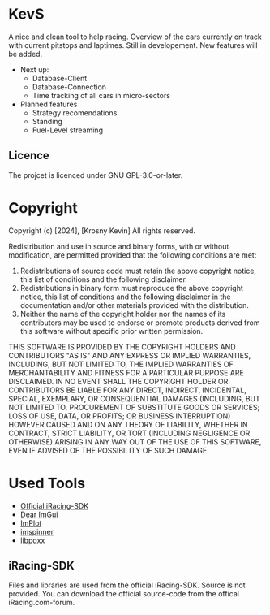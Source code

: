 # KevS
A nice and clean tool to help racing.
Overview of the cars currently on track with current pitstops and laptimes.
Still in developement. New features will be added.
- Next up:
  - Database-Client
  - Database-Connection
  - Time tracking of all cars in micro-sectors
- Planned features
  - Strategy recomendations
  - Standing
  - Fuel-Level streaming

## Licence
The projcet is licenced under GNU GPL-3.0-or-later.

# Copyright
Copyright (c) [2024], [Krosny Kevin]
All rights reserved.

Redistribution and use in source and binary forms, with or without modification, are permitted provided that the following conditions are met:

1. Redistributions of source code must retain the above copyright notice, this list of conditions and the following disclaimer.
2. Redistributions in binary form must reproduce the above copyright notice, this list of conditions and the following disclaimer in the documentation and/or other materials provided with the distribution.
3. Neither the name of the copyright holder nor the names of its contributors may be used to endorse or promote products derived from this software without specific prior written permission.

THIS SOFTWARE IS PROVIDED BY THE COPYRIGHT HOLDERS AND CONTRIBUTORS "AS IS" AND ANY EXPRESS OR IMPLIED WARRANTIES, INCLUDING, BUT NOT LIMITED TO, THE IMPLIED WARRANTIES OF MERCHANTABILITY AND FITNESS FOR A PARTICULAR PURPOSE ARE DISCLAIMED. IN NO EVENT SHALL THE COPYRIGHT HOLDER OR CONTRIBUTORS BE LIABLE FOR ANY DIRECT, INDIRECT, INCIDENTAL, SPECIAL, EXEMPLARY, OR CONSEQUENTIAL DAMAGES (INCLUDING, BUT NOT LIMITED TO, PROCUREMENT OF SUBSTITUTE GOODS OR SERVICES; LOSS OF USE, DATA, OR PROFITS; OR BUSINESS INTERRUPTION) HOWEVER CAUSED AND ON ANY THEORY OF LIABILITY, WHETHER IN CONTRACT, STRICT LIABILITY, OR TORT (INCLUDING NEGLIGENCE OR OTHERWISE) ARISING IN ANY WAY OUT OF THE USE OF THIS SOFTWARE, EVEN IF ADVISED OF THE POSSIBILITY OF SUCH DAMAGE.

# Used Tools
* [Official iRacing-SDK](https://members.iracing.com/jforum/posts/list/1470675.page)
* [Dear ImGui](https://github.com/ocornut/imgui)
* [ImPlot](https://github.com/epezent/implot)
* [imspinner](https://github.com/dalerank/imspinner)
* [libpqxx](https://github.com/jtv/libpqxx)

## iRacing-SDK
Files and libraries are used from the official iRacing-SDK. Source is not provided. You can download the official source-code from the offical iRacing.com-forum.